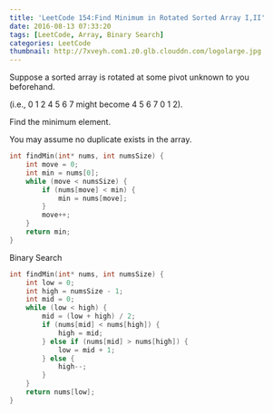 ```yaml
---
title: 'LeetCode 154:Find Minimum in Rotated Sorted Array I,II'
date: 2016-08-13 07:33:20
tags: [LeetCode, Array, Binary Search]
categories: LeetCode
thumbnail: http://7xveyh.com1.z0.glb.clouddn.com/logolarge.jpg
---
```

Suppose a sorted array is rotated at some pivot unknown to you beforehand. <!--more-->

(i.e., 0 1 2 4 5 6 7 might become 4 5 6 7 0 1 2).

Find the minimum element.

You may assume no duplicate exists in the array.
```c
int findMin(int* nums, int numsSize) {
    int move = 0;
    int min = nums[0];
    while (move < numsSize) {
        if (nums[move] < min) {
            min = nums[move];
        }
        move++;
    }
    return min;
}
```

Binary Search
```c
int findMin(int* nums, int numsSize) {
    int low = 0;
    int high = numsSize - 1;
    int mid = 0;
    while (low < high) {
        mid = (low + high) / 2;
        if (nums[mid] < nums[high]) {
            high = mid;
        } else if (nums[mid] > nums[high]) {
            low = mid + 1;
        } else {
            high--;
        }
    }
    return nums[low];
}
```